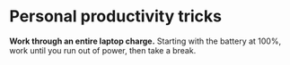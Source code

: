 # Personal productivity tricks

__Work through an entire laptop charge.__ Starting with the battery at 100%, work until you run out of power, then take a break.